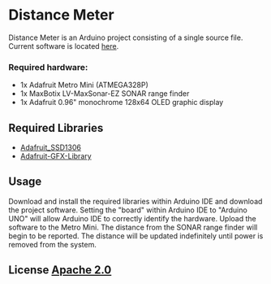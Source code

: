 # Distance Meter

Distance Meter is an Arduino project consisting of a single source file. Current
software is located [here](https://github.com/jaylamb/distance_meter.git).

### Required hardware:
* 1x Adafruit Metro Mini (ATMEGA328P)
* 1x MaxBotix LV-MaxSonar-EZ SONAR range finder
* 1x Adafruit 0.96" monochrome 128x64 OLED graphic display

## Required Libraries 

* [Adafruit_SSD1306](https://github.com/adafruit/Adafruit_SSD1306.git)
* [Adafruit-GFX-Library](https://github.com/adafruit/Adafruit-GFX-Library.git)

## Usage
Download and install the required libraries within Arduino IDE and download the
project software. Setting the "board" within Arduino IDE to "Arduino UNO" will
allow Arduino IDE to correctly identify the hardware. Upload the software to
the Metro Mini. The distance from the SONAR range finder will begin to be
reported.  The distance will be updated indefinitely until power is removed
from the system.

## License [Apache 2.0](http://www.apache.org/licenses/)
